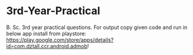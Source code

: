 # 3rd-Year-Practical
B. Sc. 3rd year practical questions. For output copy given code and run in below app install from playstore: https://play.google.com/store/apps/details?id=com.dztall.ccr.android.admob!


